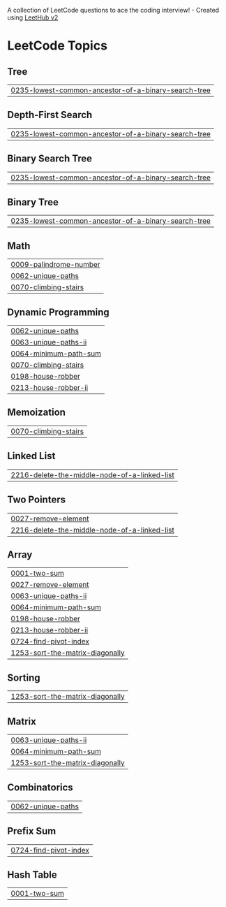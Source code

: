 A collection of LeetCode questions to ace the coding interview! - Created using [LeetHub v2](https://github.com/arunbhardwaj/LeetHub-2.0)
<!---LeetCode Topics Start-->
# LeetCode Topics
## Tree
|  |
| ------- |
| [0235-lowest-common-ancestor-of-a-binary-search-tree](https://github.com/bhaskar-nb/leetcode/tree/master/0235-lowest-common-ancestor-of-a-binary-search-tree) |
## Depth-First Search
|  |
| ------- |
| [0235-lowest-common-ancestor-of-a-binary-search-tree](https://github.com/bhaskar-nb/leetcode/tree/master/0235-lowest-common-ancestor-of-a-binary-search-tree) |
## Binary Search Tree
|  |
| ------- |
| [0235-lowest-common-ancestor-of-a-binary-search-tree](https://github.com/bhaskar-nb/leetcode/tree/master/0235-lowest-common-ancestor-of-a-binary-search-tree) |
## Binary Tree
|  |
| ------- |
| [0235-lowest-common-ancestor-of-a-binary-search-tree](https://github.com/bhaskar-nb/leetcode/tree/master/0235-lowest-common-ancestor-of-a-binary-search-tree) |
## Math
|  |
| ------- |
| [0009-palindrome-number](https://github.com/bhaskar-nb/leetcode/tree/master/0009-palindrome-number) |
| [0062-unique-paths](https://github.com/bhaskar-nb/leetcode/tree/master/0062-unique-paths) |
| [0070-climbing-stairs](https://github.com/bhaskar-nb/leetcode/tree/master/0070-climbing-stairs) |
## Dynamic Programming
|  |
| ------- |
| [0062-unique-paths](https://github.com/bhaskar-nb/leetcode/tree/master/0062-unique-paths) |
| [0063-unique-paths-ii](https://github.com/bhaskar-nb/leetcode/tree/master/0063-unique-paths-ii) |
| [0064-minimum-path-sum](https://github.com/bhaskar-nb/leetcode/tree/master/0064-minimum-path-sum) |
| [0070-climbing-stairs](https://github.com/bhaskar-nb/leetcode/tree/master/0070-climbing-stairs) |
| [0198-house-robber](https://github.com/bhaskar-nb/leetcode/tree/master/0198-house-robber) |
| [0213-house-robber-ii](https://github.com/bhaskar-nb/leetcode/tree/master/0213-house-robber-ii) |
## Memoization
|  |
| ------- |
| [0070-climbing-stairs](https://github.com/bhaskar-nb/leetcode/tree/master/0070-climbing-stairs) |
## Linked List
|  |
| ------- |
| [2216-delete-the-middle-node-of-a-linked-list](https://github.com/bhaskar-nb/leetcode/tree/master/2216-delete-the-middle-node-of-a-linked-list) |
## Two Pointers
|  |
| ------- |
| [0027-remove-element](https://github.com/bhaskar-nb/leetcode/tree/master/0027-remove-element) |
| [2216-delete-the-middle-node-of-a-linked-list](https://github.com/bhaskar-nb/leetcode/tree/master/2216-delete-the-middle-node-of-a-linked-list) |
## Array
|  |
| ------- |
| [0001-two-sum](https://github.com/bhaskar-nb/leetcode/tree/master/0001-two-sum) |
| [0027-remove-element](https://github.com/bhaskar-nb/leetcode/tree/master/0027-remove-element) |
| [0063-unique-paths-ii](https://github.com/bhaskar-nb/leetcode/tree/master/0063-unique-paths-ii) |
| [0064-minimum-path-sum](https://github.com/bhaskar-nb/leetcode/tree/master/0064-minimum-path-sum) |
| [0198-house-robber](https://github.com/bhaskar-nb/leetcode/tree/master/0198-house-robber) |
| [0213-house-robber-ii](https://github.com/bhaskar-nb/leetcode/tree/master/0213-house-robber-ii) |
| [0724-find-pivot-index](https://github.com/bhaskar-nb/leetcode/tree/master/0724-find-pivot-index) |
| [1253-sort-the-matrix-diagonally](https://github.com/bhaskar-nb/leetcode/tree/master/1253-sort-the-matrix-diagonally) |
## Sorting
|  |
| ------- |
| [1253-sort-the-matrix-diagonally](https://github.com/bhaskar-nb/leetcode/tree/master/1253-sort-the-matrix-diagonally) |
## Matrix
|  |
| ------- |
| [0063-unique-paths-ii](https://github.com/bhaskar-nb/leetcode/tree/master/0063-unique-paths-ii) |
| [0064-minimum-path-sum](https://github.com/bhaskar-nb/leetcode/tree/master/0064-minimum-path-sum) |
| [1253-sort-the-matrix-diagonally](https://github.com/bhaskar-nb/leetcode/tree/master/1253-sort-the-matrix-diagonally) |
## Combinatorics
|  |
| ------- |
| [0062-unique-paths](https://github.com/bhaskar-nb/leetcode/tree/master/0062-unique-paths) |
## Prefix Sum
|  |
| ------- |
| [0724-find-pivot-index](https://github.com/bhaskar-nb/leetcode/tree/master/0724-find-pivot-index) |
## Hash Table
|  |
| ------- |
| [0001-two-sum](https://github.com/bhaskar-nb/leetcode/tree/master/0001-two-sum) |
<!---LeetCode Topics End-->